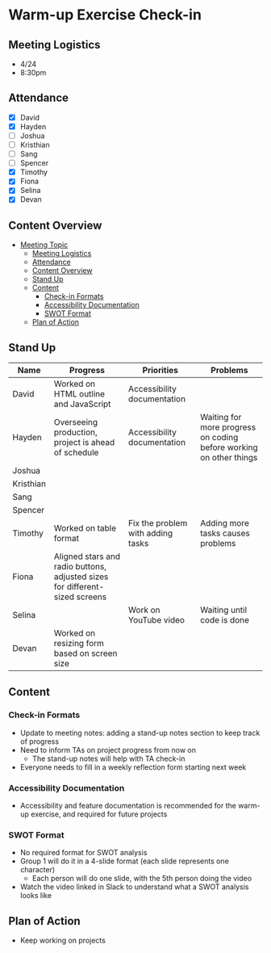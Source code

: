# Warm-up Exercise Check-in

## Meeting Logistics
- 4/24
- 8:30pm

## Attendance
-  [x] David
-  [x] Hayden
-  [ ] Joshua
-  [ ] Kristhian
-  [ ] Sang
-  [ ] Spencer
-  [x] Timothy
-  [x] Fiona
-  [x] Selina
-  [x] Devan

## Content Overview
- [Meeting Topic](#meeting-topic)
  - [Meeting Logistics](#meeting-logistics)
  - [Attendance](#attendance)
  - [Content Overview](#content-overview)
  - [Stand Up](#stand-up)
  - [Content](#content)
    - [Check-in Formats](#check-in-formats)
    - [Accessibility Documentation](#accessibility-documentation)
    - [SWOT Format](#swot-format)
  - [Plan of Action](#plan-of-action)

## Stand Up
| Name | Progress | Priorities | Problems |
| --- | --- | --- | --- |
| David | Worked on HTML outline and JavaScript | Accessibility documentation |  |
| Hayden | Overseeing production, project is ahead of schedule | Accessibility documentation | Waiting for more progress on coding before working on other things |
| Joshua |  |  |  |
| Kristhian |  |  |  |
| Sang |  |  |  |
| Spencer |  |  |  |
| Timothy | Worked on table format | Fix the problem with adding tasks | Adding more tasks causes problems |
| Fiona | Aligned stars and radio buttons, adjusted sizes for different-sized screens |  |  |
| Selina |  | Work on YouTube video | Waiting until code is done |
| Devan | Worked on resizing form based on screen size |  |  |

## Content

### Check-in Formats
- Update to meeting notes: adding a stand-up notes section to keep track of progress
- Need to inform TAs on project progress from now on
  - The stand-up notes will help with TA check-in
- Everyone needs to fill in a weekly reflection form starting next week

### Accessibility Documentation
- Accessibility and feature documentation is recommended for the warm-up exercise, and required for future projects

### SWOT Format
- No required format for SWOT analysis
- Group 1 will do it in a 4-slide format (each slide represents one character)
  - Each person will do one slide, with the 5th person doing the video
- Watch the video linked in Slack to understand what a SWOT analysis looks like

## Plan of Action
- Keep working on projects